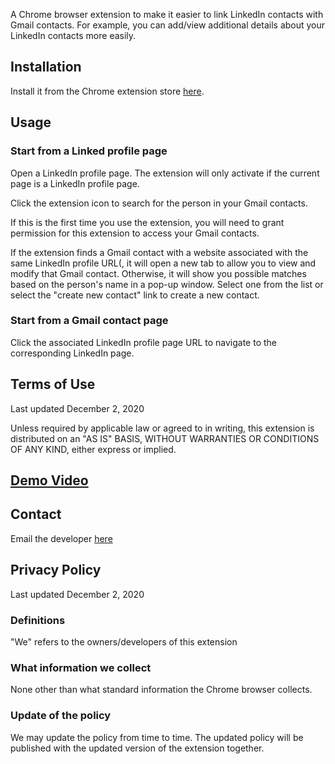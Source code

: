 A Chrome browser extension to make it easier to link LinkedIn contacts with Gmail contacts. For example, you can add/view additional details about your LinkedIn contacts more easily.

## Installation

Install it from the Chrome extension store [here](https://chrome.google.com/webstore/detail/linkedin-contact-sync/ikkmmehpiffooknajlgknlcojfoienjk).

## Usage

### Start from a Linked profile page
Open a LinkedIn profile page. The extension will only activate if the current page is a LinkedIn profile page.

Click the extension icon to search for the person in your Gmail contacts.

If this is the first time you use the extension, you will need to grant permission for this extension to access your Gmail contacts.

If the extension finds a Gmail contact with a website associated with the same LinkedIn profile URL(, it will open a new tab to allow you to view and modify that Gmail contact. Otherwise, it will show you possible matches based on the person's name in a pop-up window. Select one from the list or select the "create new contact" link to create a new contact.

### Start from a Gmail contact page
Click the associated LinkedIn profile page URL to navigate to the corresponding LinkedIn page.

## Terms of Use
Last updated December 2, 2020

Unless required by applicable law or agreed to in writing, this extension is distributed on an "AS IS" BASIS, WITHOUT WARRANTIES OR CONDITIONS OF ANY KIND, either express or implied.

## [Demo Video](https://youtu.be/W47FJAEUiwg)

## Contact
Email the developer [here](mailto:happy.ch.dev@gmail.com)

## Privacy Policy
Last updated December 2, 2020

### Definitions
"We" refers to the owners/developers of this extension

### What information we collect
None other than what standard information the Chrome browser collects.

### Update of the policy
We may update the policy from time to time. The updated policy will be published with the updated version of the extension together.